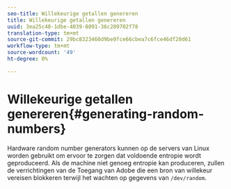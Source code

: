 ```yaml
---
seo-title: Willekeurige getallen genereren
title: Willekeurige getallen genereren
uuid: 3ea25c48-1dbe-4039-8091-36c289702f78
translation-type: tm+mt
source-git-commit: 29bc8323460d9be0fce66cbea7c6fce46df20d61
workflow-type: tm+mt
source-wordcount: '49'
ht-degree: 0%

---
```



# Willekeurige getallen genereren{#generating-random-numbers}

Hardware random number generators kunnen op de servers van Linux worden gebruikt om ervoor te zorgen dat voldoende entropie wordt geproduceerd. Als de machine niet genoeg entropie kan produceren, zullen de verrichtingen van de Toegang van Adobe die een bron van willekeur vereisen blokkeren terwijl het wachten op gegevens van `/dev/random`.
